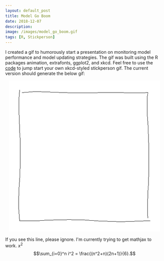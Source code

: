 ```yaml
---
layout: default_post
title: Model Go Boom
date: 2018-12-07
description: 
image: /images/model_go_boom.gif
tags: [R, Stickperson]
---
```


I created a gif to humorously start a presentation on monitoring model performance and model updating strategies. The gif was built using the R packages animation, extrafonts, ggplot2, and xkcd. Feel free to use the <a href="https://github.com/ChrisDienes/ModelGoBoom" target="_blank">code</a>  to jump start your own xkcd-styled stickperson gif. The current version should generate the below gif:

<p align="center">
  <img src="https://github.com/ChrisDienes/ModelGoBoom/blob/master/model_go_boom.gif?raw=true" alt="xkcd gif goes here" />
</p>

If you see this line, please ignore. I'm currently trying to get mathjax to work. $x^2$
$$\sum_{i=0}^n i^2 = \frac{(n^2+n)(2n+1)}{6}.$$
